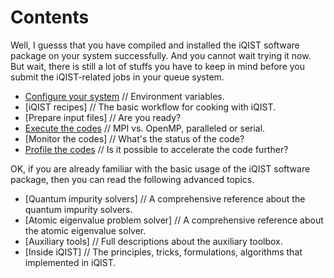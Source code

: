 # Contents

Well, I guesss that you have compiled and installed the iQIST software package on your system successfully. And you cannot wait trying it now. But wait, there is still a lot of stuffs you have to keep in mind before you submit the iQIST-related jobs in your queue system.

* [Configure your system](config.md) // Environment variables.
* [iQIST recipes] // The basic workflow for cooking with iQIST.
* [Prepare input files] // Are you ready?
* [Execute the codes](execute.md) // MPI vs. OpenMP, paralleled or serial.
* [Monitor the codes] // What's the status of the code?
* [Profile the codes](profile.md) // Is it possible to accelerate the code further?

OK, if you are already familiar with the basic usage of the iQIST software package, then you can read the following advanced topics.

* [Quantum impurity solvers] // A comprehensive reference about the quantum impurity solvers.
* [Atomic eigenvalue problem solver] // A comprehensive reference about the atomic eigenvalue solver.
* [Auxiliary tools] // Full descriptions about the auxiliary toolbox.
* [Inside iQIST] // The principles, tricks, formulations, algorithms that implemented in iQIST.
